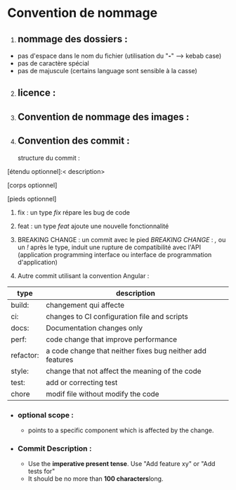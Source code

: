 # Convention de nommage
  
  1. ## nommage des dossiers :
  - pas d'espace dans le nom du fichier (utilisation du "**-**" --> kebab case)
  - pas de caractère spécial
  - pas de majuscule (certains language sont sensible à la casse)

  2. ## licence :

  3. ## Convention de nommage des images :

  4. ## Convention des commit : 
     structure du commit : 
    
  <type>[étendu optionnel]:< description>
  <!--------ligne d'espace blanche------------>
  [corps optionnel]
  <!--------ligne d'espace blanche------->
  [pieds optionnel] 


 1. fix : un type _fix_ répare les bug de code

 2. feat : un type _feat_ ajoute une nouvelle fonctionnalité

 3. BREAKING CHANGE : un commit avec le pied _BREAKING CHANGE_ : _,_ ou un _!_ après le type, induit une rupture de compatibilité avec l'API (application programming interface ou interface de programmation d'application)

 4. Autre commit utilisant la convention Angular :  

 |type|description|
 |----|-----------|
 |build:| changement qui affecte|
 |ci:| changes to CI configuration file and scripts|
 |docs:|Documentation changes only|
 |perf:|code change that improve performance|
 |refactor:|a code change that neither fixes bug neither add features|
 |style:| change that not affect the meaning of the code|
 |test:| add or correcting test|
 |chore|modif file without modify the code|

 - ### optional scope :
    * points to a specific component which is affected by the change.

  - ### Commit Description : 
    * Use the **imperative present tense**. Use "Add feature xy" or "Add tests for"
    * It should be no more than **100 characters**long.
    